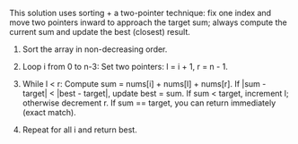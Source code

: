 This solution uses sorting + a two-pointer technique:
fix one index and move two pointers inward to approach the target sum;
always compute the current sum and update the best (closest) result.

1. Sort the array in non-decreasing order.

2. Loop i from 0 to n-3:
    Set two pointers: l = i + 1, r = n - 1.

3. While l < r:
    Compute sum = nums[i] + nums[l] + nums[r].
    If |sum - target| < |best - target|, update best = sum.
    If sum < target, increment l; otherwise decrement r.
    If sum == target, you can return immediately (exact match).

4. Repeat for all i and return best.
